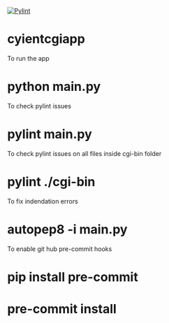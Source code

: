 [![Pylint](https://github.com/vattikondahemanth/cyientcgiapp/actions/workflows/pylint.yml/badge.svg)](https://github.com/vattikondahemanth/cyientcgiapp/actions/workflows/pylint.yml)

# cyientcgiapp

To run the app 
# python main.py


To check pylint issues
# pylint main.py

To check pylint issues on all files inside cgi-bin folder
# pylint ./cgi-bin

To fix indendation errors
# autopep8 -i main.py

To enable git hub pre-commit hooks

# pip install pre-commit
# pre-commit install
